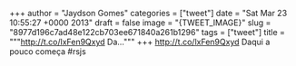 
+++
author = "Jaydson Gomes"
categories = ["tweet"]
date = "Sat Mar 23 10:55:27 +0000 2013"
draft = false
image = "{TWEET_IMAGE}"
slug = "8977d196c7ad48e122cb703ee671840a261b1296"
tags = ["tweet"]
title = """http://t.co/lxFen9Qxyd Da..."""
+++
http://t.co/lxFen9Qxyd Daqui a pouco começa #rsjs

